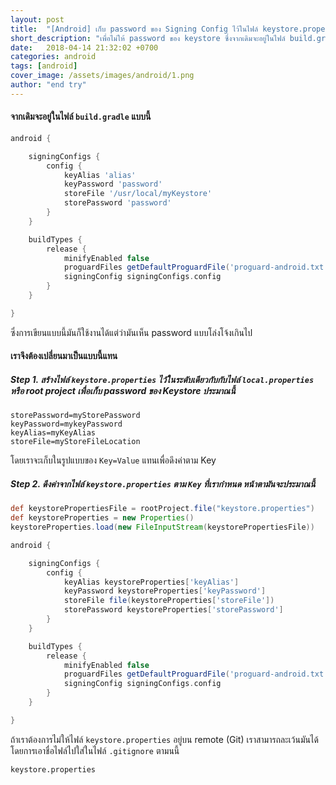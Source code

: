 ```yaml
---
layout: post
title:  "[Android] เก็บ password ของ Signing Config ไว้ในไฟล์ keystore.properties"
short_description: "เพื่อไม่ให้ password ของ keystore ซึ่งจากเดิมจะอยู่ในไฟล์ build.gradle หลุดเราจึงมีความจำเป็นที่จะต้องเปลี่ยนที่อยู่ให้มัน"
date:   2018-04-14 21:32:02 +0700
categories: android
tags: [android]
cover_image: /assets/images/android/1.png
author: "end try"
---
```

#### จากเดิมจะอยู่ในไฟล์ `build.gradle` แบบนี้
```gradle
android {

    signingConfigs {
        config {
            keyAlias 'alias'
            keyPassword 'password'
            storeFile '/usr/local/myKeystore'
            storePassword 'password'
        }
    }

    buildTypes {
        release {
            minifyEnabled false
            proguardFiles getDefaultProguardFile('proguard-android.txt'), 'proguard-rules.pro'
            signingConfig signingConfigs.config
        }
    }

}
```
ซึ่งการเขียนแบบนี้มันก็ใช้งานได้แต่ว่ามันเห็น password แบบโล่งโจ้งเกินไป

#### เราจึงต้องเปลี่ยนมาเป็นแบบนี้แทน

##### Step 1. สร้างไฟล์ `keystore.properties` ไว้ในระดับเดียวกับกับไฟล์ `local.properties` หรือ root project เพื่อเก็บ password ของ Keystore ประมาณนี้
```properties
storePassword=myStorePassword
keyPassword=mykeyPassword
keyAlias=myKeyAlias
storeFile=myStoreFileLocation
```
โดยเราจะเก็บในรูปแบบของ `Key=Value` แทนเพื่อดึงค่าตาม Key

##### Step 2. ดึงค่าจากไฟล์ `keystore.properties` ตาม `Key` ที่เรากำหนด หน้าตามันจะประมาณนี้
```gradle
def keystorePropertiesFile = rootProject.file("keystore.properties")
def keystoreProperties = new Properties()
keystoreProperties.load(new FileInputStream(keystorePropertiesFile))

android {

    signingConfigs {
        config {
            keyAlias keystoreProperties['keyAlias']
            keyPassword keystoreProperties['keyPassword']
            storeFile file(keystoreProperties['storeFile'])
            storePassword keystoreProperties['storePassword']
        }
    }

    buildTypes {
        release {
            minifyEnabled false
            proguardFiles getDefaultProguardFile('proguard-android.txt'), 'proguard-rules.pro'
            signingConfig signingConfigs.config
        }
    }

}
```

ถ้าเราต้องการไม่ให้ไฟล์ `keystore.properties` อยู่บน remote (Git) เราสามารถละเว้นมันได้ โดยการเอาชื่อไฟล์ไปใส่ในไฟล์ `.gitignore` ตามนนี้
```
keystore.properties
```